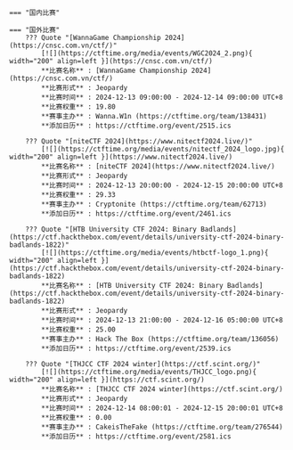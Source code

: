    === "国内比赛"
    
    === "国外比赛"
        ??? Quote "[WannaGame Championship 2024](https://cnsc.com.vn/ctf/)"  
            [![](https://ctftime.org/media/events/WGC2024_2.png){ width="200" align=left }](https://cnsc.com.vn/ctf/)  
            **比赛名称** : [WannaGame Championship 2024](https://cnsc.com.vn/ctf/)  
            **比赛形式** : Jeopardy  
            **比赛时间** : 2024-12-13 09:00:00 - 2024-12-14 09:00:00 UTC+8  
            **比赛权重** : 19.80  
            **赛事主办** : Wanna.W1n (https://ctftime.org/team/138431)  
            **添加日历** : https://ctftime.org/event/2515.ics  
            
        ??? Quote "[niteCTF 2024](https://www.nitectf2024.live/)"  
            [![](https://ctftime.org/media/events/nitectf_2024_logo.jpg){ width="200" align=left }](https://www.nitectf2024.live/)  
            **比赛名称** : [niteCTF 2024](https://www.nitectf2024.live/)  
            **比赛形式** : Jeopardy  
            **比赛时间** : 2024-12-13 20:00:00 - 2024-12-15 20:00:00 UTC+8  
            **比赛权重** : 29.33  
            **赛事主办** : Cryptonite (https://ctftime.org/team/62713)  
            **添加日历** : https://ctftime.org/event/2461.ics  
            
        ??? Quote "[HTB University CTF 2024: Binary Badlands](https://ctf.hackthebox.com/event/details/university-ctf-2024-binary-badlands-1822)"  
            [![](https://ctftime.org/media/events/htbctf-logo_1.png){ width="200" align=left }](https://ctf.hackthebox.com/event/details/university-ctf-2024-binary-badlands-1822)  
            **比赛名称** : [HTB University CTF 2024: Binary Badlands](https://ctf.hackthebox.com/event/details/university-ctf-2024-binary-badlands-1822)  
            **比赛形式** : Jeopardy  
            **比赛时间** : 2024-12-13 21:00:00 - 2024-12-16 05:00:00 UTC+8  
            **比赛权重** : 25.00  
            **赛事主办** : Hack The Box (https://ctftime.org/team/136056)  
            **添加日历** : https://ctftime.org/event/2539.ics  
            
        ??? Quote "[THJCC CTF 2024 winter](https://ctf.scint.org/)"  
            [![](https://ctftime.org/media/events/THJCC_logo.png){ width="200" align=left }](https://ctf.scint.org/)  
            **比赛名称** : [THJCC CTF 2024 winter](https://ctf.scint.org/)  
            **比赛形式** : Jeopardy  
            **比赛时间** : 2024-12-14 08:00:01 - 2024-12-15 20:00:01 UTC+8  
            **比赛权重** : 0.00  
            **赛事主办** : CakeisTheFake (https://ctftime.org/team/276544)  
            **添加日历** : https://ctftime.org/event/2581.ics  
            
